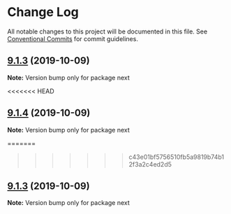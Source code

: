 # Change Log

All notable changes to this project will be documented in this file.
See [Conventional Commits](https://conventionalcommits.org) for commit guidelines.

## [9.1.3](https://github.com/zeit/next.js/compare/v9.1.2...v9.1.3) (2019-10-09)

**Note:** Version bump only for package next

<<<<<<< HEAD

## [9.1.4](https://github.com/zeit/next.js/compare/v9.1.3...v9.1.4) (2019-10-09)

**Note:** Version bump only for package next

=======

> > > > > > > c43e01bf5756510fb5a9819b74b12f3a2c4ed2d5

## [9.1.3](https://github.com/zeit/next.js/compare/v9.1.2...v9.1.3) (2019-10-09)

**Note:** Version bump only for package next
